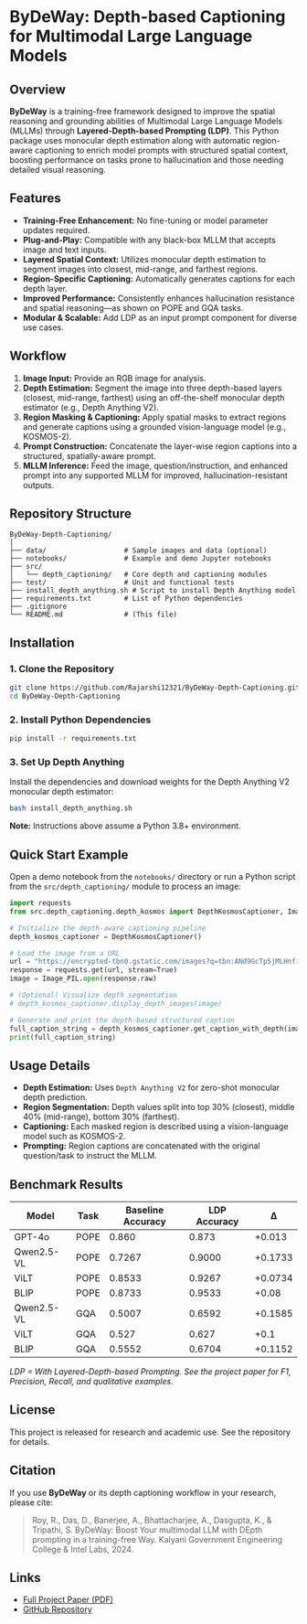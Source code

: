 # ByDeWay: Depth-based Captioning for Multimodal Large Language Models

## Overview

**ByDeWay** is a training-free framework designed to improve the spatial reasoning and grounding abilities of Multimodal Large Language Models (MLLMs) through **Layered-Depth-based Prompting (LDP)**. This Python package uses monocular depth estimation along with automatic region-aware captioning to enrich model prompts with structured spatial context, boosting performance on tasks prone to hallucination and those needing detailed visual reasoning.

## Features

- **Training-Free Enhancement:** No fine-tuning or model parameter updates required.
- **Plug-and-Play:** Compatible with any black-box MLLM that accepts image and text inputs.
- **Layered Spatial Context:** Utilizes monocular depth estimation to segment images into closest, mid-range, and farthest regions.
- **Region-Specific Captioning:** Automatically generates captions for each depth layer.
- **Improved Performance:** Consistently enhances hallucination resistance and spatial reasoning—as shown on POPE and GQA tasks.
- **Modular & Scalable:** Add LDP as an input prompt component for diverse use cases.

## Workflow

1. **Image Input:** Provide an RGB image for analysis.
2. **Depth Estimation:** Segment the image into three depth-based layers (closest, mid-range, farthest) using an off-the-shelf monocular depth estimator (e.g., Depth Anything V2).
3. **Region Masking & Captioning:** Apply spatial masks to extract regions and generate captions using a grounded vision-language model (e.g., KOSMOS-2).
4. **Prompt Construction:** Concatenate the layer-wise region captions into a structured, spatially-aware prompt.
5. **MLLM Inference:** Feed the image, question/instruction, and enhanced prompt into any supported MLLM for improved, hallucination-resistant outputs.

## Repository Structure

```
ByDeWay-Depth-Captioning/
│
├── data/                   # Sample images and data (optional)
├── notebooks/              # Example and demo Jupyter notebooks
├── src/
│   └── depth_captioning/   # Core depth and captioning modules
├── test/                   # Unit and functional tests
├── install_depth_anything.sh # Script to install Depth Anything model
├── requirements.txt        # List of Python dependencies
├── .gitignore
└── README.md               # (This file)
```

## Installation

### 1. Clone the Repository

```bash
git clone https://github.com/Rajarshi12321/ByDeWay-Depth-Captioning.git
cd ByDeWay-Depth-Captioning
```

### 2. Install Python Dependencies

```bash
pip install -r requirements.txt
```

### 3. Set Up Depth Anything

Install the dependencies and download weights for the Depth Anything V2 monocular depth estimator:

```bash
bash install_depth_anything.sh
```

**Note:** Instructions above assume a Python 3.8+ environment.

## Quick Start Example

Open a demo notebook from the `notebooks/` directory or run a Python script from the `src/depth_captioning/` module to process an image:

```python
import requests
from src.depth_captioning.depth_kosmos import DepthKosmosCaptioner, Image as Image_PIL

# Initialize the depth-aware captioning pipeline
depth_kosmos_captioner = DepthKosmosCaptioner()

# Load the image from a URL
url = "https://encrypted-tbn0.gstatic.com/images?q=tbn:ANd9GcTp5jMLHnfiO56w8iVWAwI4VvOu4B_5c2C1ww&s"
response = requests.get(url, stream=True)
image = Image_PIL.open(response.raw)

# (Optional) Visualize depth segmentation
# depth_kosmos_captioner.display_depth_images(image)

# Generate and print the depth-based structured caption
full_caption_string = depth_kosmos_captioner.get_caption_with_depth(image)
print(full_caption_string)
```

## Usage Details

- **Depth Estimation:** Uses `Depth Anything V2` for zero-shot monocular depth prediction.
- **Region Segmentation:** Depth values split into top 30% (closest), middle 40% (mid-range), bottom 30% (farthest).
- **Captioning:** Each masked region is described using a vision-language model such as KOSMOS-2.
- **Prompting:** Region captions are concatenated with the original question/task to instruct the MLLM.

## Benchmark Results

| Model        | Task | Baseline Accuracy | LDP Accuracy | Δ |
|--------------|------|-------------------|--------------|----|
| GPT-4o       | POPE | 0.860             | 0.873        | +0.013 |
| Qwen2.5-VL   | POPE | 0.7267            | 0.9000       | +0.1733 |
| ViLT         | POPE | 0.8533            | 0.9267       | +0.0734 |
| BLIP         | POPE | 0.8733            | 0.9533       | +0.08   |
| Qwen2.5-VL   | GQA  | 0.5007            | 0.6592       | +0.1585 |
| ViLT         | GQA  | 0.527             | 0.627        | +0.1    |
| BLIP         | GQA  | 0.5552            | 0.6704       | +0.1152 |

*LDP = With Layered-Depth-based Prompting. See the project paper for F1, Precision, Recall, and qualitative examples.*

## License

This project is released for research and academic use. See the repository for details.

## Citation

If you use **ByDeWay** or its depth captioning workflow in your research, please cite:

> Roy, R., Das, D., Banerjee, A., Bhattacharjee, A., Dasgupta, K., & Tripathi, S. ByDeWay: Boost Your multimodal LLM with DEpth prompting in a training-free Way. Kalyani Government Engineering College & Intel Labs, 2024.

## Links
- [Full Project Paper (PDF)](https://arxiv.org/pdf/2507.08679)
- [GitHub Repository](https://github.com/Rajarshi12321/ByDeWay-Depth-Captioning)
